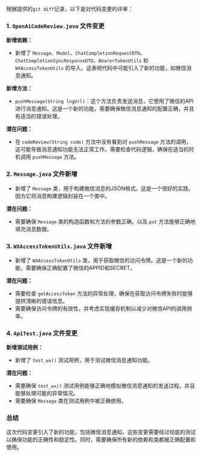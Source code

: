 根据提供的`git diff`记录，以下是对代码变更的评审：

### 1. `OpenAiCodeReview.java` 文件变更

**新增依赖：**
- 新增了 `Message`、`Model`、`ChatCompletionRequestDTO`、`ChatCompletionSyncResponseDTO`、`BearerTokenUtils` 和 `WXAccessTokenUtils` 的导入。这表明代码中可能引入了新的功能，如微信消息通知。

**新增方法：**
- `pushMessage(String logUrl)`：这个方法负责发送消息，它使用了微信的API进行消息通知。这是一个新的功能，需要确保微信消息通知的配置正确，并且有适当的错误处理。

**潜在问题：**
- 在 `codeReview(String code)` 方法中没有看到对 `pushMessage` 方法的调用，这可能导致消息通知功能无法正常工作。需要检查代码逻辑，确保在适当的时机调用 `pushMessage` 方法。

### 2. `Message.java` 文件新增

- 新增了 `Message` 类，用于构建微信消息的JSON格式。这是一个很好的实践，因为它将消息构建逻辑封装在一个类中。

**潜在问题：**
- 需要确保 `Message` 类的构造函数和方法的参数正确，以及 `put` 方法能够正确地填充消息数据。

### 3. `WXAccessTokenUtils.java` 文件新增

- 新增了 `WXAccessTokenUtils` 类，用于获取微信的访问令牌。这是一个新的功能，需要确保正确配置了微信的APPID和SECRET。

**潜在问题：**
- 需要检查 `getAccessToken` 方法的异常处理，确保在获取访问令牌失败时能够提供清晰的错误信息。
- 需要确保访问令牌的有效性，并考虑实现缓存机制以减少对微信API的调用频率。

### 4. `ApiTest.java` 文件变更

**新增测试用例：**
- 新增了 `test_wx()` 测试用例，用于测试微信消息通知功能。

**潜在问题：**
- 需要确保 `test_wx()` 测试用例能够正确地模拟微信消息通知的发送过程，并且能够处理可能的异常情况。
- 需要确保 `Message` 类在测试用例中被正确使用。

### 总结

这次代码变更引入了新的功能，包括微信消息通知。这些变更需要经过彻底的测试以确保功能的正确性和稳定性。同时，需要确保所有新的依赖和类都被正确配置和使用。